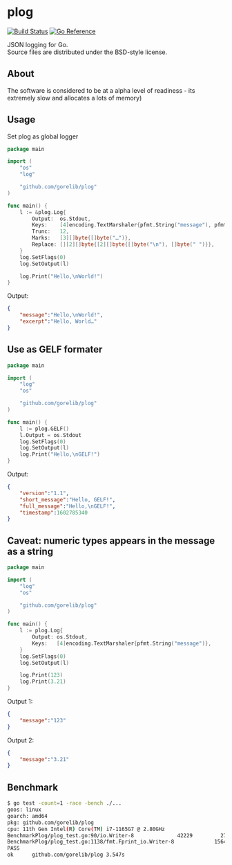 # plog

[![Build Status](https://cloud.drone.io/api/badges/gorelib/plog/status.svg)](https://cloud.drone.io/gorelib/plog)
[![Go Reference](https://pkg.go.dev/badge/github.com/gorelib/plog.svg)](https://pkg.go.dev/github.com/gorelib/plog)

JSON logging for Go.  
Source files are distributed under the BSD-style license.

## About

The software is considered to be at a alpha level of readiness -
its extremely slow and allocates a lots of memory)

## Usage

Set plog as global logger

```go
package main

import (
    "os"
    "log"

    "github.com/gorelib/plog"
)

func main() {
    l := &plog.Log{
        Output:  os.Stdout,
        Keys:    [4]encoding.TextMarshaler{pfmt.String("message"), pfmt.String("excerpt")},
        Trunc:   12,
        Marks:   [3][]byte{[]byte("…")},
        Replace: [][2][]byte{[2][]byte{[]byte("\n"), []byte(" ")}},
    }
    log.SetFlags(0)
    log.SetOutput(l)

    log.Print("Hello,\nWorld!")
}
```

Output:

```json
{
    "message":"Hello,\nWorld!",
    "excerpt":"Hello, World…"
}
```

## Use as GELF formater

```go
package main

import (
    "log"
    "os"

    "github.com/gorelib/plog"
)

func main() {
    l := plog.GELF()
    l.Output = os.Stdout
    log.SetFlags(0)
    log.SetOutput(l)
    log.Print("Hello,\nGELF!")
}
```

Output:

```json
{
    "version":"1.1",
    "short_message":"Hello, GELF!",
    "full_message":"Hello,\nGELF!",
    "timestamp":1602785340
}
```

## Caveat: numeric types appears in the message as a string

```go
package main

import (
    "log"
    "os"

    "github.com/gorelib/plog"
)

func main() {
    l := plog.Log{
        Output: os.Stdout,
        Keys:   [4]encoding.TextMarshaler{pfmt.String("message")},
    }
    log.SetFlags(0)
    log.SetOutput(l)

    log.Print(123)
    log.Print(3.21)
}
```

Output 1:

```json
{
    "message":"123"
}
```

Output 2:

```json
{
    "message":"3.21"
}
```

## Benchmark

```sh
$ go test -count=1 -race -bench ./... 
goos: linux
goarch: amd64
pkg: github.com/gorelib/plog
cpu: 11th Gen Intel(R) Core(TM) i7-1165G7 @ 2.80GHz
BenchmarkPlog/plog_test.go:90/io.Writer-8         	   42229	     27608 ns/op
BenchmarkPlog/plog_test.go:1138/fmt.Fprint_io.Writer-8         	   15640	     76490 ns/op
PASS
ok  	github.com/gorelib/plog	3.547s
```
